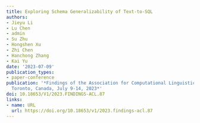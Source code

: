 ```yaml
---
title: Exploring Schema Generalizability of Text-to-SQL
authors:
- Jieyu Li
- Lu Chen
- admin
- Su Zhu
- Hongshen Xu
- Zhi Chen
- Hanchong Zhang
- Kai Yu
date: '2023-07-09'
publication_types:
- paper-conference
publication: '*Findings of the Association for Computational Linguistics: ACL 2023,
  Toronto, Canada, July 9-14, 2023*'
doi: 10.18653/V1/2023.FINDINGS-ACL.87
links:
- name: URL
  url: https://doi.org/10.18653/v1/2023.findings-acl.87
---
```

